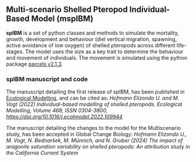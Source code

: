 ## Multi-scenario Shelled Pteropod Individual-Based Model (mspIBM)

**spIBM** is a set of python classes and methods to simulate the mortality, growth, development and behaviour (diel vertical migration, spawning, active avoidance of low oxygen) of shelled pteropods across different life-stages. The model uses the size as a key trait to determine the behaviour and movement of individuals. The movement is simulated using the python package [parcels v2.1.3](https://doi.org/10.5281/zenodo.3630568).

### spIBM manuscript and code

The manuscript detailing the first release of spIBM, has been published in [Ecological Modelling](https://doi.org/10.1016/j.ecolmodel.2022.109944), and can be cited as:
*Hofmann Elizondo U. and M. Vogt (2022) Individual-based modelling of shelled pteropods. Ecological Modelling, Volume 468, ISSN 0304-3800, https://doi.org/10.1016/j.ecolmodel.2022.109944*

The manuscript detailing the changes to the model for the Multiscenario study, has been accepted in Global Change Biology:
*Hofmann Elizondo U., M. Vogt, N. Bednaršek, M. Münnich, and N. Gruber (2024) The impact of aragonite saturation variability on shelled pteropods: An attribution study in the California Current System*

